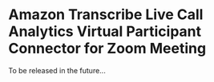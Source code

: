 # Amazon Transcribe Live Call Analytics Virtual Participant Connector for Zoom Meeting

To be released in the future...